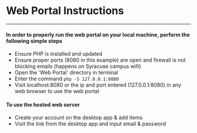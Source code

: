 # Web Portal Instructions
----------------------------------------------
#### In order to properly run the web portal on your local machine, perform the following simple steps

  - Ensure PHP is installed and updated
  - Ensure proper ports (8080 in this example) are open and firewall is not blocking emails (happens on Syracuse campus wifi)
  - Open the 'Web Portal' directory in terminal
  - Enter the command `php -S 127.0.0.1:8080`
  - Visit localhost:8080 or the ip and port entered (127.0.0.1:8080) in any web browser to use the web portal

#### To use the hosted web server

  - Create your account on the desktop app & add items
  - Visit the link from the desktop app and input email & password
